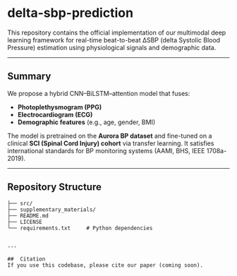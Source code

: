 # delta-sbp-prediction

This repository contains the official implementation of our multimodal deep learning framework for real-time beat-to-beat ΔSBP (delta Systolic Blood Pressure) estimation using physiological signals and demographic data.

---

## Summary

We propose a hybrid CNN–BiLSTM–attention model that fuses:

- **Photoplethysmogram (PPG)**
- **Electrocardiogram (ECG)**
- **Demographic features** (e.g., age, gender, BMI)

The model is pretrained on the **Aurora BP dataset** and fine-tuned on a clinical **SCI (Spinal Cord Injury) cohort** via transfer learning. It satisfies international standards for BP monitoring systems (AAMI, BHS, IEEE 1708a-2019).

---

##  Repository Structure

```text
├── src/                
├── supplementary_materials/
├── README.md
├── LICENSE
└── requirements.txt     # Python dependencies


---

##  Citation
If you use this codebase, please cite our paper (coming soon).
